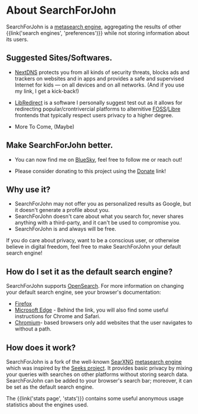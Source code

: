 # About SearchForJohn

SearchForJohn is a [metasearch engine], aggregating the results of other
{{link('search engines', 'preferences')}} while not storing information about
its users.

## Suggested Sites/Softwares.

- [NextDNS] protects you from all kinds of security threats, blocks ads and trackers on websites and in apps and provides a safe and supervised Internet for kids — on all devices and on all networks. (And if you use my link, I get a kick-back!)

- [LibRedirect] is a software I personally suggest test out as it allows for redirecting popular/crontrivercial platforms to alternitive [FOSS]/[Libre] frontends that typically respect users privacy to a higher degree.

- More To Come, (Maybe)

## Make SearchForJohn better.

- You can now find me on [BlueSky], feel free to follow me or reach out!

- Please consider donating to this project using the [Donate] link!

## Why use it?

- SearchForJohn may not offer you as personalized results as Google, but it doesn't
  generate a profile about you.
- SearchForJohn doesn't care about what you search for, never shares anything with a
  third-party, and it can't be used to compromise you.
- SearchForJohn is and always will be free.

If you do care about privacy, want to be a conscious user, or otherwise believe
in digital freedom, feel free to make SearchForJohn your default search engine!


## How do I set it as the default search engine?

SearchForJohn supports [OpenSearch].  For more information on changing your default
search engine, see your browser's documentation:

- [Firefox]
- [Microsoft Edge] - Behind the link, you will also find some useful instructions
  for Chrome and Safari.
- [Chromium]- based browsers only add websites that the user navigates to without
  a path.

## How does it work?

SearchForJohn is a fork of the well-known [SearXNG] [metasearch engine] which was
inspired by the [Seeks project].  It provides basic privacy by mixing your
queries with searches on other platforms without storing search data.  SearchForJohn
can be added to your browser's search bar; moreover, it can be set as the
default search engine.

The {{link('stats page', 'stats')}} contains some useful anonymous usage
statistics about the engines used.

[LibRedirect]: https://libredirect.github.io/
[FOSS]: https://wikipedia.org/wiki/Free_and_open-source_software
[Libre]: https://wikipedia.org/wiki/Free_software
[BlueSky]: https://bsky.app/profile/searchforjohn.com/
[Donate]: https://donate.searchforjohn.com/
[NextDNS]: https://nextdns.io/?from=yvftmcv3
[SearXNG]: https://github.com/searxng/searxng/
[metasearch engine]: https://en.wikipedia.org/wiki/Metasearch_engine
[Seeks project]: https://beniz.github.io/seeks/
[OpenSearch]: https://github.com/dewitt/opensearch/blob/master/opensearch-1-1-draft-6.md
[Firefox]: https://support.mozilla.org/en-US/kb/add-or-remove-search-engine-firefox
[Microsoft Edge]: https://support.microsoft.com/en-us/help/4028574/microsoft-edge-change-the-default-search-engine
[Chromium]: https://www.chromium.org/tab-to-search
